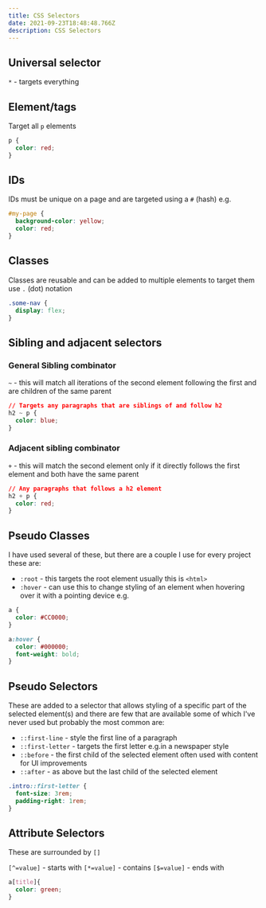 ```yaml
---
title: CSS Selectors
date: 2021-09-23T18:48:48.766Z
description: CSS Selectors
---
```

## Universal selector

`*` - targets everything

## Element/tags

Target all `p` elements

```css
p {
  color: red;
}
```

## IDs

IDs must be unique on a page and are targeted using a `#` (hash) e.g.

```css
#my-page {
  background-color: yellow;
  color: red;
}
```

## Classes

Classes are reusable and can be added to multiple elements to target them use `.` (dot) notation

```css
.some-nav {
  display: flex;
}
```

## Sibling and adjacent selectors

### General Sibling combinator

`~` - this will match all iterations of the second element following the first and are children of the same parent

```css
// Targets any paragraphs that are siblings of and follow h2
h2 ~ p {
  color: blue;
}
```

### Adjacent sibling combinator

`+` - this will match the second element only if it directly follows the first element and both have the same parent

```css
// Any paragraphs that follows a h2 element
h2 + p {
  color: red;
}
```

## Pseudo Classes

I have used several of these, but there are a couple I use for every project these are:

- `:root` - this targets the root element usually this is `<html>`
- `:hover` - can use this to change styling of an element when hovering over it with a pointing device e.g.

```css
a {
  color: #CC0000;
}

a:hover {
  color: #000000;
  font-weight: bold;
}
```

## Pseudo Selectors

These are added to a selector that allows styling of a specific part of the selected element(s) and there are few that are available some of which I've never used but probably the most common are:

- `::first-line` - style the first line of a paragraph
- `::first-letter` - targets the first letter e.g.in a newspaper style
- `::before` - the first child of the selected element often used with content for UI improvements
- `::after` - as above but the last child of the selected element

```css
.intro::first-letter {
  font-size: 3rem;
  padding-right: 1rem;
}
```

## Attribute Selectors

These are surrounded by `[]`

`[^=value]` - starts with
`[*=value]` - contains
`[$=value]` - ends with

```css
a[title]{
  color: green;
}
```